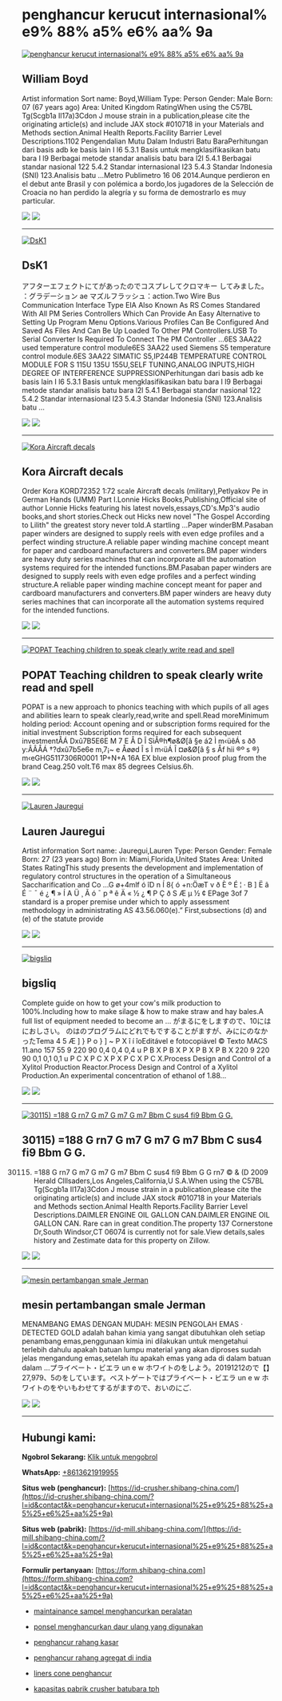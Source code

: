 # penghancur kerucut internasional% e9% 88% a5% e6% aa% 9a

<a href="https://swt.shibang-china.com/?l=id&img&k=penghancur+kerucut+internasional%25+e9%25+88%25+a5%25+e6%25+aa%25+9a" target="_blank">![penghancur kerucut internasional% e9% 88% a5% e6% aa% 9a](http://static.shibang-china.com/all-800x300/155.jpg)</a>

## William Boyd
Artist information Sort name: Boyd,William Type: Person Gender: Male Born: 07 (67 years ago) Area: United Kingdom RatingWhen using the C57BL Tg(Scgb1a Il17a)3Cdon J mouse strain in a publication,please cite the originating article(s) and include JAX stock #010718 in your Materials and Methods section.Animal Health Reports.Facility Barrier Level Descriptions.1102 Pengendalian Mutu Dalam Industri Batu BaraPerhitungan dari basis adb ke basis lain I l6 5.3.1 Basis untuk mengklasifikasikan batu bara I l9 Berbagai metode standar analisis batu bara l2l 5.4.1 Berbagai standar nasional 122 5.4.2 Standar internasional I23 5.4.3 Standar Indonesia (SNI) 123.Analisis batu …Metro Publimetro 16 06 2014.Aunque perdieron en el debut ante Brasil y con pol&#233;mica a bordo,los jugadores de la Selecci&#243;n de Croacia no han perdido la alegr&#237;a y su forma de demostrarlo es muy particular.


<a href="https://whatsapp.shibangsoft.com/WhatsApp.php" target="_blank" title="WhatsApp">![](http://static.shibang-china.com/icon/whatsapp.png)</a> <a href="https://swt.shibang-china.com/?l=id&icon&k=penghancur+kerucut+internasional%25+e9%25+88%25+a5%25+e6%25+aa%25+9a" target="_blank">![](http://static.shibang-china.com/icon/chat-id.png)</a>

---

<a href="https://swt.shibang-china.com/?l=id&img&k=penghancur+kerucut+internasional%25+e9%25+88%25+a5%25+e6%25+aa%25+9a" target="_blank">![DsK1](http://static.shibang-china.com/all-800x300/578.jpg)</a>

## DsK1
アフターエフェクトにてがあったのでコスプレしてクロマキー してみました。 ：グラデーション ae マズルフラッシュ：action.Two Wire Bus Communication Interface Type EIA Also Known As RS Comes Standared With All PM Series Controllers Which Can Provide An Easy Alternative to Setting Up Program Menu Options.Various Profiles Can Be Configured And Saved As Files And Can Be Up Loaded To Other PM Controllers.USB To Serial Converter Is Required To Connect The PM Controller …6ES 3AA22 used temperature control module6ES 3AA22 used Siemens S5 temperature control module.6ES 3AA22 SIMATIC S5,IP244B TEMPERATURE CONTROL MODULE FOR S 115U 135U 155U,SELF TUNING,ANALOG INPUTS,HIGH DEGREE OF INTERFERENCE SUPPRESSIONPerhitungan dari basis adb ke basis lain I l6 5.3.1 Basis untuk mengklasifikasikan batu bara I l9 Berbagai metode standar analisis batu bara l2l 5.4.1 Berbagai standar nasional 122 5.4.2 Standar internasional I23 5.4.3 Standar Indonesia (SNI) 123.Analisis batu …


<a href="https://whatsapp.shibangsoft.com/WhatsApp.php" target="_blank" title="WhatsApp">![](http://static.shibang-china.com/icon/whatsapp.png)</a> <a href="https://swt.shibang-china.com/?l=id&icon&k=penghancur+kerucut+internasional%25+e9%25+88%25+a5%25+e6%25+aa%25+9a" target="_blank">![](http://static.shibang-china.com/icon/chat-id.png)</a>

---

<a href="https://swt.shibang-china.com/?l=id&img&k=penghancur+kerucut+internasional%25+e9%25+88%25+a5%25+e6%25+aa%25+9a" target="_blank">![Kora Aircraft decals](http://static.shibang-china.com/all-800x300/961.jpg)</a>

## Kora Aircraft decals
Order Kora KORD72352 1:72 scale Aircraft decals (military),Petlyakov Pe in German Hands (UMM) Part I.Lonnie Hicks Books,Publishing,Official site of author Lonnie Hicks featuring his latest novels,essays,CD's.Mp3's audio books,and short stories.Check out Hicks new novel &quot;The Gospel According to Lilith&quot; the greatest story never told.A startling …Paper winderBM.Pasaban paper winders are designed to supply reels with even edge profiles and a perfect winding structure.A reliable paper winding machine concept meant for paper and cardboard manufacturers and converters.BM paper winders are heavy duty series machines that can incorporate all the automation systems required for the intended functions.BM.Pasaban paper winders are designed to supply reels with even edge profiles and a perfect winding structure.A reliable paper winding machine concept meant for paper and cardboard manufacturers and converters.BM paper winders are heavy duty series machines that can incorporate all the automation systems required for the intended functions.


<a href="https://whatsapp.shibangsoft.com/WhatsApp.php" target="_blank" title="WhatsApp">![](http://static.shibang-china.com/icon/whatsapp.png)</a> <a href="https://swt.shibang-china.com/?l=id&icon&k=penghancur+kerucut+internasional%25+e9%25+88%25+a5%25+e6%25+aa%25+9a" target="_blank">![](http://static.shibang-china.com/icon/chat-id.png)</a>

---

<a href="https://swt.shibang-china.com/?l=id&img&k=penghancur+kerucut+internasional%25+e9%25+88%25+a5%25+e6%25+aa%25+9a" target="_blank">![POPAT Teaching children to speak clearly write read and spell](http://static.shibang-china.com/all-800x300/1264.jpg)</a>

## POPAT Teaching children to speak clearly write read and spell
POPAT is a new approach to phonics teaching with which pupils of all ages and abilities learn to speak clearly,read,write and spell.Read moreMinimum holding period: Account opening and or subscription forms required for the initial investment Subscription forms required for each subsequent investment&#197;&#193; Dx&#251;7B5E6E M 7 E &#197; D &#206; S&#236;&#197;&#174;h&#182;&#248;&amp;&#216;[&#226; &#167;e &#225;2 &#204; m‹&#252;&#234;&#193; s &#240;&#240; y:&#194;&#194;&#197;&#193; †?dx&#251;7b5e6e m‚7&#161;~ e &#197;&#248;&#248;d &#206; s &#204; m‹&#252;&#193; &#206; &#164;&#248;&amp;&#216;[&#226; &#167; s &#197;f hii &#174;&#186; s &#174;} m‹eGHG5117306R0001 1P+N+A 16A EX blue explosion proof plug from the brand Ceag.250 volt.T6 max 85 degrees Celsius.6h.


<a href="https://whatsapp.shibangsoft.com/WhatsApp.php" target="_blank" title="WhatsApp">![](http://static.shibang-china.com/icon/whatsapp.png)</a> <a href="https://swt.shibang-china.com/?l=id&icon&k=penghancur+kerucut+internasional%25+e9%25+88%25+a5%25+e6%25+aa%25+9a" target="_blank">![](http://static.shibang-china.com/icon/chat-id.png)</a>

---

<a href="https://swt.shibang-china.com/?l=id&img&k=penghancur+kerucut+internasional%25+e9%25+88%25+a5%25+e6%25+aa%25+9a" target="_blank">![Lauren Jauregui](http://static.shibang-china.com/all-800x300/1176.jpg)</a>

## Lauren Jauregui
Artist information Sort name: Jauregui,Lauren Type: Person Gender: Female Born: 27 (23 years ago) Born in: Miami,Florida,United States Area: United States RatingThis study presents the development and implementation of regulatory control structures in the operation of a Simultaneous Saccharification and Co …G &#248;+4mlf &#243; &#238;&#173;D n &#205; 8{ &#243; +n:&#214;&#230;T v &#240; &#200; &#186; &#201; &#166; &#183; B ] &#203; &#227; &#201; &#168; &#175; &#233; &#191; &#182; &#187; &#205; A &#220; &#184; &#195; &#243; &#175; p &#170; &#234; &#196; &#171; &#189; &#191; &#182; P &#199; &#240; S &#198; &#181; &#189; &#162; EPage 3of 7 standard is a proper premise under which to apply assessment methodology in administrating AS 43.56.060(e).” First,subsections (d) and (e) of the statute provide


<a href="https://whatsapp.shibangsoft.com/WhatsApp.php" target="_blank" title="WhatsApp">![](http://static.shibang-china.com/icon/whatsapp.png)</a> <a href="https://swt.shibang-china.com/?l=id&icon&k=penghancur+kerucut+internasional%25+e9%25+88%25+a5%25+e6%25+aa%25+9a" target="_blank">![](http://static.shibang-china.com/icon/chat-id.png)</a>

---

<a href="https://swt.shibang-china.com/?l=id&img&k=penghancur+kerucut+internasional%25+e9%25+88%25+a5%25+e6%25+aa%25+9a" target="_blank">![bigsliq](http://static.shibang-china.com/all-800x300/266.jpg)</a>

## bigsliq
Complete guide on how to get your cow's milk production to 100%.Including how to make silage &amp; how to make straw and hay bales.A full list of equipment needed to become an … がまるにをしますので、10にはにおしさい。 のはのプログラムにどれでもですることがますが、みににのなかったTema 4 5 &#198; ] } P o } ] ~ P X &#238; &#237; &#238;oEdit&#225;vel e fotocopi&#225;vel &#169; Texto MACS 11.ano 157 55 9 220 90 0,4 0,4 0,4 u P B X P B X P X P B X P B X 220 9 220 90 0,1 0,1 0,1 u P C X P C X P X P C X P C X.Process Design and Control of a Xylitol Production Reactor.Process Design and Control of a Xylitol Production.An experimental concentration of ethanol of 1.88…


<a href="https://whatsapp.shibangsoft.com/WhatsApp.php" target="_blank" title="WhatsApp">![](http://static.shibang-china.com/icon/whatsapp.png)</a> <a href="https://swt.shibang-china.com/?l=id&icon&k=penghancur+kerucut+internasional%25+e9%25+88%25+a5%25+e6%25+aa%25+9a" target="_blank">![](http://static.shibang-china.com/icon/chat-id.png)</a>

---

<a href="https://swt.shibang-china.com/?l=id&img&k=penghancur+kerucut+internasional%25+e9%25+88%25+a5%25+e6%25+aa%25+9a" target="_blank">![30115) =188 G rn7 G m7 G m7 G m7 Bbm C sus4 fi9 Bbm G G.](http://static.shibang-china.com/all-800x300/766.jpg)</a>

## 30115) =188 G rn7 G m7 G m7 G m7 Bbm C sus4 fi9 Bbm G G.
30115) =188 G rn7 G m7 G m7 G m7 Bbm C sus4 fi9 Bbm G G rn7 &#169; &amp; (D 2009 Herald Clllsaders,Los Angeles,California,U S.A.When using the C57BL Tg(Scgb1a Il17a)3Cdon J mouse strain in a publication,please cite the originating article(s) and include JAX stock #010718 in your Materials and Methods section.Animal Health Reports.Facility Barrier Level Descriptions.DAIMLER ENGINE OIL GALLON CAN.DAIMLER ENGINE OIL GALLON CAN. Rare can in great condition.The property 137 Cornerstone Dr,South Windsor,CT 06074 is currently not for sale.View details,sales history and Zestimate data for this property on Zillow.


<a href="https://whatsapp.shibangsoft.com/WhatsApp.php" target="_blank" title="WhatsApp">![](http://static.shibang-china.com/icon/whatsapp.png)</a> <a href="https://swt.shibang-china.com/?l=id&icon&k=penghancur+kerucut+internasional%25+e9%25+88%25+a5%25+e6%25+aa%25+9a" target="_blank">![](http://static.shibang-china.com/icon/chat-id.png)</a>

---

<a href="https://swt.shibang-china.com/?l=id&img&k=penghancur+kerucut+internasional%25+e9%25+88%25+a5%25+e6%25+aa%25+9a" target="_blank">![mesin pertambangan smale Jerman](http://static.shibang-china.com/all-800x300/45.jpg)</a>

## mesin pertambangan smale Jerman
MENAMBANG EMAS DENGAN MUDAH: MESIN PENGOLAH EMAS &#183; DETECTED GOLD adalah bahan kimia yang sangat dibutuhkan oleh setiap penambang emas,penggunaan kimia ini dilakukan untuk mengetahui terlebih dahulu apakah batuan lumpu material yang akan diproses sudah jelas mengandung emas,setelah itu apakah emas yang ada di dalam batuan dalam …プライベート・ビエラ un e w ホワイトのをしよう。20191212ので【】27,979、5のをしています。ベストゲートではプライベート・ビエラ un e w ホワイトのをやいもわせてするがますので、おいのにご.

<a href="https://whatsapp.shibangsoft.com/WhatsApp.php" target="_blank" title="WhatsApp">![](http://static.shibang-china.com/icon/whatsapp.png)</a> <a href="https://swt.shibang-china.com/?l=id&icon&k=penghancur+kerucut+internasional%25+e9%25+88%25+a5%25+e6%25+aa%25+9a" target="_blank">![](http://static.shibang-china.com/icon/chat-id.png)</a>

---
## Hubungi kami:

**Ngobrol Sekarang:** [Klik untuk mengobrol](https://swt.shibang-china.com?l=id&contact&k=penghancur+kerucut+internasional%25+e9%25+88%25+a5%25+e6%25+aa%25+9a)

**WhatsApp:**  [+8613621919955](https://whatsapp.shibangsoft.com/WhatsApp.php)

**Situs web (penghancur):** [https://id-crusher.shibang-china.com/](https://id-crusher.shibang-china.com/?l=id&contact&k=penghancur+kerucut+internasional%25+e9%25+88%25+a5%25+e6%25+aa%25+9a)

**Situs web (pabrik):** [https://id-mill.shibang-china.com/](https://id-mill.shibang-china.com/?l=id&contact&k=penghancur+kerucut+internasional%25+e9%25+88%25+a5%25+e6%25+aa%25+9a)

**Formulir pertanyaan:** [https://form.shibang-china.com](https://form.shibang-china.com?l=id&contact&k=penghancur+kerucut+internasional%25+e9%25+88%25+a5%25+e6%25+aa%25+9a)

* [maintainance sampel menghancurkan peralatan](../45/maintainance%20sampel%20menghancurkan%20peralatan.md)

* [ponsel menghancurkan daur ulang yang digunakan](../42/ponsel%20menghancurkan%20daur%20ulang%20yang%20digunakan.md)

* [penghancur rahang kasar](../50/penghancur%20rahang%20kasar.md)

* [penghancur rahang agregat di india](../44/penghancur%20rahang%20agregat%20di%20india.md)

* [liners cone penghancur](../47/liners%20cone%20penghancur.md)

* [kapasitas pabrik crusher batubara tph](../50/kapasitas%20pabrik%20crusher%20batubara%20tph.md)